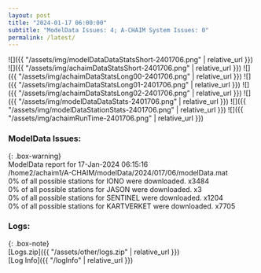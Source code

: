 ```yaml
---
layout: post
title: "2024-01-17 06:00:00"
subtitle: "ModelData Issues: 4; A-CHAIM System Issues: 0"
permalink: /latest/
---
```


![]({{ "/assets/img/modelDataDataStatsShort-2401706.png" | relative_url }})
![]({{ "/assets/img/achaimDataStatsShort-2401706.png" | relative_url }})
![]({{ "/assets/img/achaimDataStatsLong00-2401706.png" | relative_url }})
![]({{ "/assets/img/achaimDataStatsLong01-2401706.png" | relative_url }})
![]({{ "/assets/img/achaimDataStatsLong02-2401706.png" | relative_url }})
![]({{ "/assets/img/modelDataDataStats-2401706.png" | relative_url }})
![]({{ "/assets/img/modelDataStationStats-2401706.png" | relative_url }})
![]({{ "/assets/img/achaimRunTime-2401706.png" | relative_url }})


### ModelData Issues:  
  
{: .box-warning}  
 ModelData report for 17-Jan-2024 06:15:16   
 /home2/achaim1/A-CHAIM/modelData/2024/017/06/modelData.mat   
 0% of all possible stations for IONO were downloaded. x3484   
 0% of all possible stations for JASON were downloaded. x3   
 0% of all possible stations for SENTINEL were downloaded. x1204   
 0% of all possible stations for KARTVERKET were downloaded. x7705   
  


### Logs:  
  
{: .box-note}  
[Logs.zip]({{ "/assets/other/logs.zip" | relative_url }})  
[Log Info]({{ "/logInfo" | relative_url }})  
